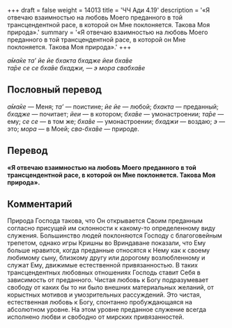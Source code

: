 +++
draft = false
weight = 14013
title = 'ЧЧ Ади 4.19'
description = '«Я отвечаю взаимностью на любовь Моего преданного в той трансцендентной расе, в которой он Мне поклоняется. Такова Моя природа».'
summary = '«Я отвечаю взаимностью на любовь Моего преданного в той трансцендентной расе, в которой он Мне поклоняется. Такова Моя природа».'
+++

_а̄ма̄ке та’ йе йе бхакта бхадже йеи бха̄ве  
та̄ре се се бха̄ве бхаджи, — э мора свабха̄ве_

## Пословный перевод

_а̄ма̄ке_ — Меня; _та’_ — поистине; _йе_ _йе_ — любой; _бхакта_ — преданный; _бхадже_ — почитает; _йеи_ — в котором; _бха̄ве_ — умонастроении; _та̄ре_ — ему; _се_ _се_ — в том же; _бха̄ве_ — умонастроении; _бхаджи_ — воздаю; _э_ — это; _мора_ — в Моей; _сва_\-_бха̄ве_ — природе.

## Перевод

**«Я отвечаю взаимностью на любовь Моего преданного в той трансцендентной расе, в которой он Мне поклоняется. Такова Моя природа».**

## Комментарий

Природа Господа такова, что Он открывается Своим преданным согласно присущей им склонности к какому-то определенному виду служения. Большинство людей поклоняются Господу с благоговейным трепетом, однако игры Кришны во Вриндаване показали, что Ему больше нравится, когда преданные относятся к Нему как к своему любимому сыну, близкому другу или дорогому возлюбленному и служат Ему, движимые естественной привязанностью. В таких трансцендентных любовных отношениях Господь ставит Себя в зависимость от преданного. Чистая любовь к Богу подразумевает свободу от каких бы то ни было внешних материальных желаний, от корыстных мотивов и умозрительных рассуждений. Это чистая, естественная любовь к Богу, спонтанно пробуждающаяся на абсолютном уровне. На этом уровне преданное служение всегда исполнено любви и свободно от мирских привязанностей.
